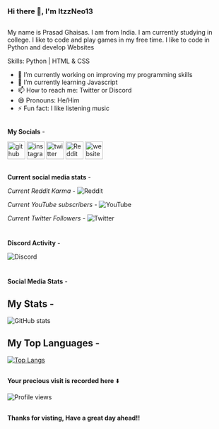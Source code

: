  ### Hi there 👋, I'm ItzzNeo13
 ##
 
My name is Prasad Ghaisas. I am from India. I am currently studying in college. I like to code and play games in my free time. I like to code in Python and develop Websites

Skills: Python | HTML & CSS

- 🔭 I’m currently working on improving my programming skills 
- 🌱 I’m currently learning Javascript
- 📫 How to reach me: Twitter or Discord
- 😄 Pronouns: He/Him 
- ⚡ Fun fact: I like listening music

##

**My Socials** -

[<img src='https://cdn.jsdelivr.net/npm/simple-icons@3.0.1/icons/github.svg' alt='github' height='40'>](https://github.com/ItzzNeo13)
[<img src='https://cdn.jsdelivr.net/npm/simple-icons@3.0.1/icons/instagram.svg' alt='instagram' height='40'>](https://www.instagram.com/itzzneo13/)
[<img src='https://cdn.jsdelivr.net/npm/simple-icons@3.0.1/icons/twitter.svg' alt='twitter' height='40'>](https://twitter.com/ItzzNeo13)
[<img src='https://cdn.jsdelivr.net/npm/simple-icons@3.0.1/icons/reddit.svg' alt='Reddit' height='40'>](https://www.reddit.com/user/neomaster1305) 
[<img src='https://cdn.jsdelivr.net/npm/simple-icons@3.0.1/icons/icloud.svg' alt='website' height='40'>](https://itzzneo13.github.io)

##
**Current social media stats** -

_Current Reddit Karma_ - ![Reddit](https://img.shields.io/reddit/user-karma/combined/neomaster13?style=social)

_Current YouTube subscribers_ - ![YouTube](https://img.shields.io/youtube/channel/subscribers/UCQk5c315mey6VOzdB8Rhs5w?style=social)

_Current Twitter Followers_ - ![Twitter](https://img.shields.io/twitter/follow/itzzneo13?style=social)
#
**Discord Activity** -

![Discord](https://discord.c99.nl/widget/theme-1/756200102342688788.png)

#
**Social Media Stats** - 

## My Stats -

![GitHub stats](https://github-readme-stats.vercel.app/api?username=ItzzNeo13&show_icons=true&count_private=true&theme=dark)  

## My Top Languages - 
[![Top Langs](https://github-readme-stats.vercel.app/api/top-langs/?username=ItzzNeo13)](https://github.com/anuraghazra/github-readme-stats)


##

**Your precious visit is recorded here** ⬇️

![Profile views](https://gpvc.arturio.dev/ItzzNeo13)  

##
**Thanks for visting, Have a great day ahead!!**
